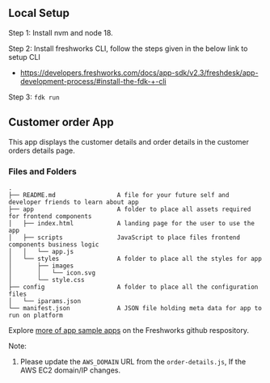 ## Local Setup

Step 1: Install nvm and node 18.

Step 2: Install freshworks CLI, follow the steps given in the below link to setup CLI
 - https://developers.freshworks.com/docs/app-sdk/v2.3/freshdesk/app-development-process/#install-the-fdk-+-cli

Step 3: `fdk run`

## Customer order App

This app displays the customer details and order details in the customer orders details page.

### Files and Folders
    .
    ├── README.md                 A file for your future self and developer friends to learn about app
    ├── app                       A folder to place all assets required for frontend components
    │   ├── index.html            A landing page for the user to use the app
    │   ├── scripts               JavaScript to place files frontend components business logic
    │   │   └── app.js
    │   └── styles                A folder to place all the styles for app
    │       ├── images
    │       │   └── icon.svg
    │       └── style.css
    ├── config                    A folder to place all the configuration files
    │   └── iparams.json
    └── manifest.json             A JSON file holding meta data for app to run on platform

Explore [more of app sample apps](https://community.developers.freshworks.com/t/freshworks-sample-apps/3604) on the Freshworks github respository.


Note:
1. Please update the `AWS_DOMAIN` URL from the `order-details.js`, If the AWS EC2 domain/IP changes.